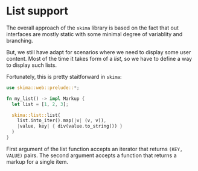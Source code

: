 # List support

The overall approach of the `skima` library is based on the fact that out interfaces are mostly static with some minimal degree of variablity and branching.

But, we still have adapt for scenarios where we need to display some user content. Most of the time it takes form of a *list*, so we have to define a way to display such lists.

Fortunately, this is pretty staitforward in `skima`:

```rust
use skima::web::prelude::*;

fn my_list() -> impl Markup {
  let list = [1, 2, 3];

  skima::list::list(
    list.into_iter().map(|v| (v, v)), 
    |value, key| { div(value.to_string()) }
  )
}
```

First argument of the list function accepts an iterator that returns `(KEY, VALUE)` pairs. The second argument accepts a function that returns a markup for a single item.
